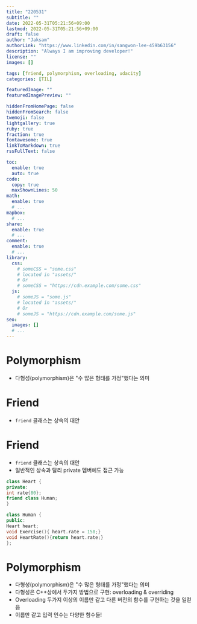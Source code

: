 ```yaml
---
title: "220531"
subtitle: ""
date: 2022-05-31T05:21:56+09:00
lastmod: 2022-05-31T05:21:56+09:00
draft: false
author: "Jaksam"
authorLink: "https://www.linkedin.com/in/sangwon-lee-459b63156"
description: "Always I am improving developer!"
license: ""
images: []

tags: [friend, polymorphism, overloading, udacity]
categories: [TIL]

featuredImage: ""
featuredImagePreview: ""

hiddenFromHomePage: false
hiddenFromSearch: false
twemoji: false
lightgallery: true
ruby: true
fraction: true
fontawesome: true
linkToMarkdown: true
rssFullText: false

toc:
  enable: true
  auto: true
code:
  copy: true
  maxShownLines: 50
math:
  enable: true
  # ...
mapbox:
  # ...
share:
  enable: true
  # ...
comment:
  enable: true
  # ...
library:
  css:
    # someCSS = "some.css"
    # located in "assets/"
    # Or
    # someCSS = "https://cdn.example.com/some.css"
  js:
    # someJS = "some.js"
    # located in "assets/"
    # Or
    # someJS = "https://cdn.example.com/some.js"
seo:
  images: []
  # ...
---
```

# Polymorphism
* 다형성(polymorphism)은 "수 많은 형태를 가정"했다는 의미
# Friend
* `friend` 클래스는 상속의 대안

<!--more-->

# Friend
* `friend` 클래스는 상속의 대안
* 일반적인 상속과 달리 private 멤버에도 접근 가능

```cpp
class Heart {
private:
int rate{80};
friend class Human;
}

class Human {
public:
Heart heart;
void Exercise(){ heart.rate = 150;}
void HeartRate(){return heart.rate;}
};
```

# Polymorphism
* 다형성(polymorphism)은 "수 많은 형태를 가정"했다는 의미
* 다형성은 C++상에서 두가지 방법으로 구현: overloading & overriding
* Overloading 두가지 이상의 이름만 같고 다른 버전의 함수를 구현하는 것을 일컫음
* 이름만 같고 입력 인수는 다양한 함수들!

